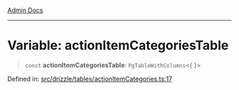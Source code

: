 [Admin Docs](/)

***

# Variable: actionItemCategoriesTable

> `const` **actionItemCategoriesTable**: `PgTableWithColumns`\<\{ \}\>

Defined in: [src/drizzle/tables/actionItemCategories.ts:17](https://github.com/Sourya07/talawa-api/blob/61a1911602b2f0aac7635e08ae2918f4f768e8ff/src/drizzle/tables/actionItemCategories.ts#L17)
